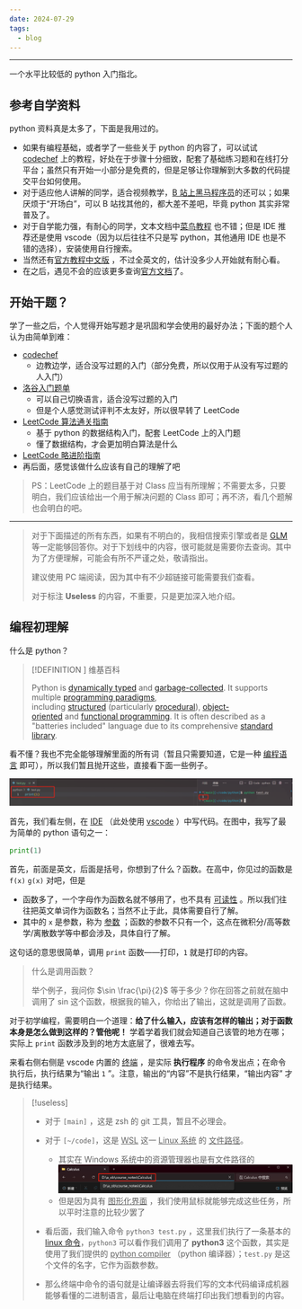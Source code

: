 ```yaml
---
date: 2024-07-29
tags:
  - blog
---
```

***

一个水平比较低的 python 入门指北。

<!-- more -->

## 参考自学资料

python 资料真是太多了，下面是我用过的。

- 如果有编程基础，或者学了一些些关于 python 的内容了，可以试试 [codechef](https://www.codechef.com/learn/course/python-beginner-v2-p1) 上的教程，好处在于步骤十分细致，配套了基础练习题和在线打分平台；虽然只有开始一小部分是免费的，但是足够让你理解到大多数的代码提交平台如何使用。
- 对于适应他人讲解的同学，适合视频教学，[B 站上黑马程序员](https://www.bilibili.com/video/BV1qW4y1a7fU?p=1&vd_source=0a037c4dd2becee04d2b1ccafdc1862e)的还可以；如果厌烦于“开场白”，可以 B 站找其他的，都大差不差吧，毕竟 python 其实非常普及了。
- 对于自学能力强，有耐心的同学，文本文档中[菜鸟教程](https://www.runoob.com/python3/python3-tutorial.html) 也不错；但是 IDE 推荐还是使用 vscode（因为以后往往不只是写 python，其他通用 IDE 也是不错的选择），安装使用自行搜索。
- 当然还有[官方教程中文版](https://docs.python.org/zh-cn/3/tutorial/index.html) ，不过全英文的，估计没多少人开始就有耐心看。
- 在之后，遇见不会的应该更多查询[官方文档](https://pypi.org/)了。
## 开始干题？

学了一些之后，个人觉得开始写题才是巩固和学会使用的最好办法；下面的题个人认为由简单到难：

- [codechef](https://www.codechef.com/learn/course/python-beginner-v2-p1)
    - 边教边学，适合没写过题的入门（部分免费，所以仅用于从没有写过题的人入门）
- [洛谷入门题单](https://www.luogu.com.cn/training/list)
    - 可以自己切换语言，适合没写过题的入门
    - 但是个人感觉测试评判不太友好，所以很早转了 LeetCode
- [LeetCode 算法通关指南](https://algo.itcharge.cn/)
    - 基于 python 的数据结构入门，配套 LeetCode 上的入门题
    - 懂了数据结构，才会更加明白算法是什么
- [LeetCode 略进阶指南](https://leetcode.cn/circle/discuss/WMD02i/view/cpLrhM/)
- 再后面，感觉该做什么应该有自己的理解了吧

> PS：LeetCode 上的题目基于对 Class 应当有所理解；不需要太多，只要明白，我们应该给出一个用于解决问题的 Class 即可；再不济，看几个题解也会明白的吧。

---

> 对于下面描述的所有东西，如果有不明白的，我相信搜索引擎或者是 [GLM](https://chatglm.cn/main/alltoolsdetail) 等一定能够回答你。对于下划线中的内容，很可能就是需要你去查询。其中为了方便理解，可能会有所不严谨之处，敬请指出。
> 
> 建议使用 PC 端阅读，因为其中有不少超链接可能需要我们查看。
>
> 对于标注 **Useless** 的内容，不重要，只是更加深入地介绍。

## 编程初理解

什么是 python？

> [!DEFINITION ] 维基百科
>
> Python is [dynamically typed](https://en.wikipedia.org/wiki/Type_system#DYNAMIC "Type system") and [garbage-collected](https://en.wikipedia.org/wiki/Garbage_collection_(computer_science) "Garbage collection (computer science)"). It supports multiple [programming paradigms](https://en.wikipedia.org/wiki/Programming_paradigm "Programming paradigm"), including [structured](https://en.wikipedia.org/wiki/Structured_programming "Structured programming") (particularly [procedural](https://en.wikipedia.org/wiki/Procedural_programming "Procedural programming")), [object-oriented](https://en.wikipedia.org/wiki/Object-oriented_programming "Object-oriented programming") and [functional programming](https://en.wikipedia.org/wiki/Functional_programming "Functional programming"). It is often described as a "batteries included" language due to its comprehensive [standard library](https://en.wikipedia.org/wiki/Standard_library "Standard library").

看不懂？我也不完全能够理解里面的所有词（暂且只需要知道，它是一种 <u>编程语言</u> 即可），所以我们暂且抛开这些，直接看下面一些例子。

![](../../files/Python_begin.png)

首先，我们看左侧，在 <u>IDE</u> （此处使用 <u>vscode</u> ）中写代码。在图中，我写了最为简单的 python 语句之一：

```python
print(1)
```

首先，前面是英文，后面是括号，你想到了什么？函数。在高中，你见过的函数是 `f(x)` `g(x)` 对吧，但是

- 函数多了，一个字母作为函数名就不够用了，也不具有 <u>可读性</u> 。所以我们往往把英文单词作为函数名；当然不止于此，具体需要自行了解。
- 其中的 `x` 是参数，称为  <u>参数</u> ；函数的参数不只有一个，这点在微积分/高等数学/离散数学等中都会涉及，具体自行了解。

这句话的意思很简单，调用 `print` 函数——打印，`1` 就是打印的内容。

> 什么是调用函数？
> 
> 举个例子，我问你 $\sin \frac{\pi}{2}$ 等于多少？你在回答之前就在脑中调用了 sin 这个函数，根据我的输入，你给出了输出，这就是调用了函数。

对于初学编程，需要明白一个道理：**给了什么输入，应该有怎样的输出；对于函数本身是怎么做到这样的？管他呢！** 学着学着我们就会知道自己该管的地方在哪；实际上 `print` 函数涉及到的地方太底层了，很难去写。

来看右侧右侧是 vscode 内置的 <u>终端</u> ，是实际 **执行程序** 的命令发出点；在命令执行后，执行结果为“输出 `1` ”。注意，输出的“内容”不是执行结果，“输出内容” 才是执行结果。

> [!useless]
>
> - 对于 `[main]` ，这是 zsh 的 git 工具，暂且不必理会。
> - 对于 `[~/code]`，这是  <u>WSL</u> 这一  <u>Linux 系统</u> 的  <u>文件路径</u>。
>    - 其实在 Windows 系统中的资源管理器也是有文件路径的![](attachments/Python_begin-1.png)
>    - 但是因为具有  <u>图形化界面</u> ，我们使用鼠标就能够完成这些任务，所以平时注意的比较少罢了
> - 看后面，我们输入命令 `python3 test.py` ，这里我们执行了一条基本的 [linux 命令](https://darstib.github.io/blog/2024/03/15/1-0-linux-shell/)，`python3` 可以看作我们调用了 **python3** 这个函数，其实是使用了我们提供的 <u>python compiler</u> （python 编译器）；`test.py` 是这个文件的名字，它作为函数参数。
> 
> - 那么终端中命令的语句就是让编译器去将我们写的文本代码编译成机器能够看懂的二进制语言，最后让电脑在终端打印出我们想看到的内容。